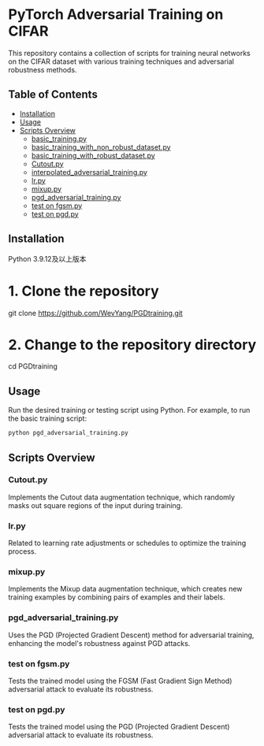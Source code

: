 # PyTorch Adversarial Training on CIFAR

This repository contains a collection of scripts for training neural networks on the CIFAR dataset with various training techniques and adversarial robustness methods.

## Table of Contents

- [Installation](#installation)
- [Usage](#usage)
- [Scripts Overview](#scripts-overview)
  - [basic_training.py](#basic_trainingpy)
  - [basic_training_with_non_robust_dataset.py](#basic_training_with_non_robust_datasetpy)
  - [basic_training_with_robust_dataset.py](#basic_training_with_robust_datasetpy)
  - [Cutout.py](#cutoutpy)
  - [interpolated_adversarial_training.py](#interpolated_adversarial_trainingpy)
  - [lr.py](#lrpy)
  - [mixup.py](#mixuppy)
  - [pgd_adversarial_training.py](#pgd_adversarial_trainingpy)
  - [test on fgsm.py](#test-on-fgsmpy)
  - [test on pgd.py](#test-on-pgdpy)

## Installation

Python 3.9.12及以上版本
# 1. Clone the repository
git clone https://github.com/WevYang/PGDtraining.git

# 2. Change to the repository directory
cd PGDtraining
## Usage

Run the desired training or testing script using Python. For example, to run the basic training script:
```sh
python pgd_adversarial_training.py
```

## Scripts Overview

### Cutout.py

Implements the Cutout data augmentation technique, which randomly masks out square regions of the input during training.


### lr.py

Related to learning rate adjustments or schedules to optimize the training process.

### mixup.py

Implements the Mixup data augmentation technique, which creates new training examples by combining pairs of examples and their labels.

### pgd_adversarial_training.py

Uses the PGD (Projected Gradient Descent) method for adversarial training, enhancing the model's robustness against PGD attacks.

### test on fgsm.py

Tests the trained model using the FGSM (Fast Gradient Sign Method) adversarial attack to evaluate its robustness.

### test on pgd.py

Tests the trained model using the PGD (Projected Gradient Descent) adversarial attack to evaluate its robustness.

